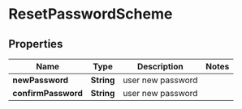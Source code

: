 

# ResetPasswordScheme


## Properties

| Name | Type | Description | Notes |
|------------ | ------------- | ------------- | -------------|
|**newPassword** | **String** | user new password |  |
|**confirmPassword** | **String** | user new password |  |



